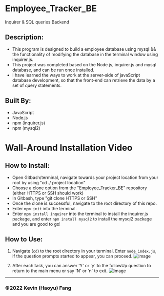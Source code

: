# Employee_Tracker_BE
Inquirer &amp; SQL queries Backend

## Description:

* This program is designed to build a employee database using mysql && the functionality of modifying the database in the terminal window using inquirer.js.
* This project was completed based on the Node.js, inquirer.js and mysql database, and can be run once installed.
* I have learned the ways to work at the server-side of javaScript database development, so that the front-end can retrieve the data by a set of query statements.

## Built By:
* JavaScript
* Node.js
* npm (inquirer.js)
* npm (mysql2)

# Wall-Around Installation Video
## How to Install:
* Open Gitbash/terminal, navigate towards your project location from your root by using "cd ./ project location"
* Choose a clone option from the "Employee_Tracker_BE" repository (either HTTPS or SSH should work)
* In Gitbash, type "git clone HTTPS or SSH"
* Once the clone is successful, navigate to the root directory of this repo.
* Enter `npm init` into the terminal.
* Enter `npm install inquirer` into the terminal to install the inquirer.js package, and enter `npm install mysql2` to install the mysql2 package and you are good to go!


## How to Use:
1. Navigate (`cd`) to the root directory in your terminal. Enter `node index.js`, if the question prompts started to appear, you can proceed.
![image](https://user-images.githubusercontent.com/95199209/168443931-a49d7c94-a814-42ba-a4ed-f647d68032fd.png)


2. After each task, you can answer 'Y' or 'y' to the followUp question to return to the main menu or say 'N' or 'n' to exit.
![image](https://user-images.githubusercontent.com/95199209/168443994-b76e7b23-56de-4cb5-99b9-25642853d9f9.png)

---

### ©️2022 Kevin (Haoyu) Fang